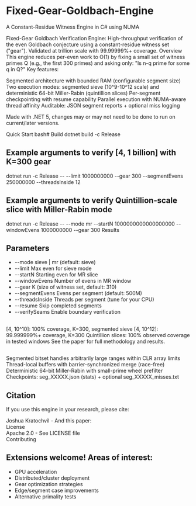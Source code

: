 # Fixed-Gear-Goldbach-Engine
A Constant-Residue Witness Engine in C# using NUMA  

Fixed-Gear Goldbach Verification Engine:
High-throughput verification of the even Goldbach conjecture using a constant-residue witness set ("gear"). Validated at trillion scale with 99.99999%+ coverage.
Overview
This engine reduces per-even work to O(1) by fixing a small set of witness primes Q (e.g., the first 300 primes) and asking only: "Is n-q prime for some q in Q?"
Key features:

Segmented architecture with bounded RAM (configurable segment size)
Two execution modes: segmented sieve (10^9-10^12 scale) and deterministic 64-bit Miller-Rabin (quintillion slices)
Per-segment checkpointing with resume capability
Parallel execution with NUMA-aware thread affinity
Auditable: JSON segment reports + optional miss logging

Made with .NET 5, changes may or may not need to be done to run on current/later versions.

Quick Start
bash# Build
dotnet build -c Release

## Example arguments to verify [4, 1 billion] with K=300 gear

dotnet run -c Release -- --limit 1000000000 --gear 300 --segmentEvens 250000000 --threadsInside 12

## Example arguments to verify Quintillion-scale slice with Miller-Rabin mode

dotnet run -c Release -- --mode mr --startN 1000000000000000000 --windowEvens 1000000000 --gear 300
Results

## Parameters

* --mode          sieve | mr (default: sieve)
* --limit         Max even for sieve mode
* --startN        Starting even for MR slice
* --windowEvens   Number of evens in MR window
* --gear          K (size of witness set, default: 310)
* --segmentEvens  Evens per segment (default: 500M)
* --threadsInside Threads per segment (tune for your CPU)
* --resume        Skip completed segments
* --verifySeams   Enable boundary verification


## 
[4, 10^10]: 100% coverage, K=300, segmented sieve
[4, 10^12]: 99.999999%+ coverage, K=300
Quintillion slices: 100% observed coverage in tested windows
See the paper for full methodology and results.
##
Segmented bitset handles arbitrarily large ranges within CLR array limits
Thread-local buffers with barrier-synchronized merge (race-free)
Deterministic 64-bit Miller-Rabin with small-prime wheel prefilter
Checkpoints: seg_XXXXX.json (stats) + optional seg_XXXXX_misses.txt

## Citation
If you use this engine in your research, please cite:  

Joshua Kratochvil - And this paper:  
License  
Apache 2.0 - See LICENSE file  
Contributing  

## Extensions welcome! Areas of interest:

* GPU acceleration  
* Distributed/cluster deployment
* Gear optimization strategies
* Edge/segment case improvements
* Alternative primality tests

